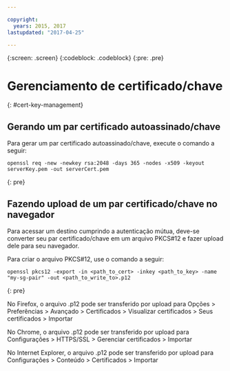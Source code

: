 ```yaml
---

copyright:
  years: 2015, 2017
lastupdated: "2017-04-25"

---
```

{:screen: .screen}
{:codeblock: .codeblock}
{:pre: .pre}

# Gerenciamento de certificado/chave
{: #cert-key-management}

## Gerando um par certificado autoassinado/chave

Para gerar um par certificado autoassinado/chave, execute o comando a seguir:

```
openssl req -new -newkey rsa:2048 -days 365 -nodes -x509 -keyout serverKey.pem -out serverCert.pem
```
{: pre}


## Fazendo upload de um par certificado/chave no navegador

Para acessar um destino cumprindo a autenticação mútua, deve-se converter seu par certificado/chave em um arquivo PKCS#12 e fazer upload dele para seu navegador.

Para criar o arquivo PKCS#12, use o comando a seguir:

```
openssl pkcs12 -export -in <path_to_cert> -inkey <path_to_key> -name "my-sg-pair" -out <path_to_write_to>.p12
```
{: pre}

No Firefox, o arquivo .p12 pode ser transferido por upload para Opções > Preferências > Avançado > Certificados > Visualizar certificados > Seus certificados > Importar

No Chrome, o arquivo .p12 pode ser transferido por upload para Configurações > HTTPS/SSL > Gerenciar certificados > Importar

No Internet Explorer, o arquivo .p12 pode ser transferido por upload para Configurações > Conteúdo > Certificados > Importar
